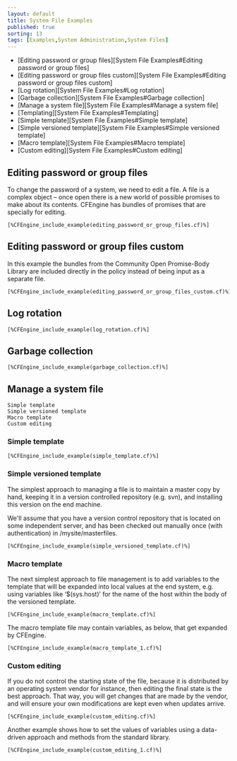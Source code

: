```yaml
---
layout: default
title: System File Examples
published: true
sorting: 13
tags: [Examples,System Administration,System Files]
---
```


* [Editing password or group files][System File Examples#Editing password or group files]
* [Editing password or group files custom][System File Examples#Editing password or group files custom]
* [Log rotation][System File Examples#Log rotation]
* [Garbage collection][System File Examples#Garbage collection]
* [Manage a system file][System File Examples#Manage a system file]
* [Templating][System File Examples#Templating]
* [Simple template][System File Examples#Simple template]
* [Simple versioned template][System File Examples#Simple versioned template]
* [Macro template][System File Examples#Macro template]
* [Custom editing][System File Examples#Custom editing]

## Editing password or group files ##

To change the password of a system, we need to edit a file. A file is a complex object – once open there is a new world of possible promises to make about its contents. CFEngine has bundles of promises that are specially for editing.

```cf3
[%CFEngine_include_example(editing_password_or_group_files.cf)%]
```
## Editing password or group files custom ##

In this example the bundles from the Community Open Promise-Body Library are included directly in the policy instead of being input as a separate file.

```cf3
[%CFEngine_include_example(editing_password_or_group_files_custom.cf)%]
```
## Log rotation

```cf3
[%CFEngine_include_example(log_rotation.cf)%]
```
## Garbage collection

```cf3
[%CFEngine_include_example(garbage_collection.cf)%]
```
## Manage a system file

    Simple template
    Simple versioned template
    Macro template
    Custom editing

### Simple template

```cf3
[%CFEngine_include_example(simple_template.cf)%]
```
### Simple versioned template

The simplest approach to managing a file is to maintain a master copy by hand, keeping it in a version controlled repository (e.g. svn), and installing this version on the end machine.

We'll assume that you have a version control repository that is located on some independent server, and has been checked out manually once (with authentication) in /mysite/masterfiles.

```cf3
[%CFEngine_include_example(simple_versioned_template.cf)%]
```
### Macro template

The next simplest approach to file management is to add variables to the template that will be expanded into local values at the end system, e.g. using variables like ‘$(sys.host)’ for the name of the host within the body of the versioned template.

```cf3
[%CFEngine_include_example(macro_template.cf)%]
```
The macro template file may contain variables, as below, that get expanded by CFEngine.

```cf3
[%CFEngine_include_example(macro_template_1.cf)%]
```
### Custom editing

If you do not control the starting state of the file, because it is distributed by an operating system vendor for instance, then editing the final state is the best approach. That way, you will get changes that are made by the vendor, and will ensure your own modifications are kept even when updates arrive.

```cf3
[%CFEngine_include_example(custom_editing.cf)%]
```
Another example shows how to set the values of variables using a data-driven approach and methods from the standard library.

```cf3
[%CFEngine_include_example(custom_editing_1.cf)%]
```